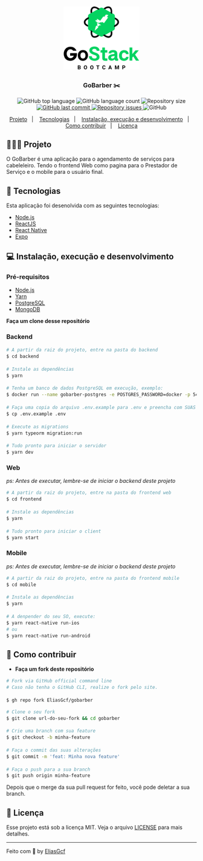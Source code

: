 <h1 align="center">
	<img alt="GoStack" src=".github/GoStackLogo.png" width="200px" />
</h1>

<h3 align="center">
  GoBarber ✂️
</h3>

<p align="center">
  <img alt="GitHub top language" src="https://img.shields.io/github/languages/top/EliasGcf/gobarber">
  
  <img alt="GitHub language count" src="https://img.shields.io/github/languages/count/EliasGcf/gobarber">
  
  <img alt="Repository size" src="https://img.shields.io/github/repo-size/EliasGcf/gobarber">
  
  <a href="https://github.com/EliasGcf/gobarber/commits/master">
    <img alt="GitHub last commit" src="https://img.shields.io/github/last-commit/EliasGcf/gobarber">
  </a>
  
  <a href="https://github.com/EliasGcf/gobarber/issues">
    <img alt="Repository issues" src="https://img.shields.io/github/issues/EliasGcf/gobarber">
  </a>
  
  <img alt="GitHub" src="https://img.shields.io/github/license/EliasGcf/gobarber">
</p>

<p align="center">
  <a href="#-projeto">Projeto</a>&nbsp;&nbsp;&nbsp;|&nbsp;&nbsp;&nbsp;
  <a href="#-tecnologias">Tecnologias</a>&nbsp;&nbsp;&nbsp;|&nbsp;&nbsp;&nbsp;
  <a href="#-instalação-execução-e-desenvolvimento">Instalação, execução e desenvolvimento</a>&nbsp;&nbsp;&nbsp;|&nbsp;&nbsp;&nbsp;
  <a href="#-como-contribuir">Como contribuir</a>&nbsp;&nbsp;&nbsp;|&nbsp;&nbsp;&nbsp;
  <a href="#-licença">Licença</a>
</p>

## 👨🏻‍💻 Projeto

O GoBarber é uma aplicação para o agendamento de serviços para cabeleleiro. Tendo o frontend Web como pagina para o Prestador de Serviço e o mobile para o usuário final.

## 🚀 Tecnologias

Esta aplicação foi desenolvida com as seguintes tecnologias:

- [Node.js](https://nodejs.org/)
- [ReactJS](https://reactjs.org/)
- [React Native](https://reactnative.dev/)
- [Expo](https://expo.io/)

## 💻 Instalação, execução e desenvolvimento

### Pré-requisitos

- [Node.js](https://nodejs.org/en/)
- [Yarn](https://yarnpkg.com/)
- [PostgreSQL](https://www.postgresql.org/)
- [MongoDB](https://www.mongodb.com/)

**Faça um clone desse repositório**

### Backend

```bash
# A partir da raiz do projeto, entre na pasta do backend
$ cd backend

# Instale as dependências
$ yarn

# Tenha um banco de dados PostgreSQL em execução, exemplo:
$ docker run --name gobarber-postgres -e POSTGRES_PASSWORD=docker -p 5432:5432 -d postgres

# Faça uma copia do arquivo .env.example para .env e preencha com SUAS variáveis.
$ cp .env.example .env

# Execute as migrations
$ yarn typeorm migration:run

# Tudo pronto para iniciar o servidor
$ yarn dev
```

### Web

_ps: Antes de executar, lembre-se de iniciar o backend deste projeto_

```bash
# A partir da raiz do projeto, entre na pasta do frontend web
$ cd frontend

# Instale as dependências
$ yarn

# Tudo pronto para iniciar o client
$ yarn start
```

### Mobile

_ps: Antes de executar, lembre-se de iniciar o backend deste projeto_

```bash
# A partir da raiz do projeto, entre na pasta do frontend mobile
$ cd mobile

# Instale as dependências
$ yarn

# A denpender do seu SO, execute:
$ yarn react-native run-ios
# ou
$ yarn react-native run-android
```

## 🤔 Como contribuir

- **Faça um fork deste repositório**

```bash
# Fork via GitHub official command line
# Caso não tenha o GitHub CLI, realize o fork pelo site.

$ gh repo fork EliasGcf/gobarber
```

```bash
# Clone o seu fork
$ git clone url-do-seu-fork && cd gobarber

# Crie uma branch com sua feature
$ git checkout -b minha-feature

# Faça o commit das suas alterações
$ git commit -m 'feat: Minha nova feature'

# Faça o push para a sua branch
$ git push origin minha-feature
```

Depois que o merge da sua pull request for feito, você pode deletar a sua branch.

## 📝 Licença

Esse projeto está sob a licença MIT. Veja o arquivo [LICENSE](LICENSE) para mais detalhes.

---

Feito com 💜 by [EliasGcf](https://www.linkedin.com/in/eliasgcf/)
